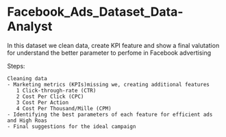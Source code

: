 # Facebook_Ads_Dataset_Data-Analyst
In this dataset we clean data, create KPI feature and show a final valutation for understand the better parameter to perfome in Facebook advertising


Steps:

    Cleaning data
    - Marketing metrics (KPIs)missing we, creating additional features
       1 Click-through-rate (CTR)
       2 Cost Per Click (CPC)
       3 Cost Per Action
       4 Cost Per Thousand/Mille (CPM)
    - Identifying the best parameters of each feature for efficient ads and High Roas
    - Final suggestions for the ideal campaign

